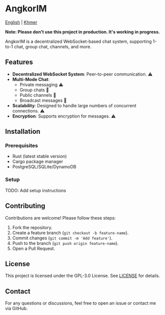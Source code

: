 # AngkorIM

[English](README_en.md) | [Khmer](README.md)

**Note: Please don't use this project in production. It's working in progress.**

AngkorIM is a decentralized WebSocket-based chat system, supporting 1-to-1 chat, group chat, channels, and more.

## Features

- **Decentralized WebSocket System**: Peer-to-peer communication. :warning:
- **Multi-Mode Chat**:
  - Private messaging :warning:
  - Group chats :construction:
  - Public channels :construction:
  - Broadcast messages :construction:
- **Scalability**: Designed to handle large numbers of concurrent connections. :warning:
- **Encryption**: Supports encryption for messages. :warning:


## Installation

### Prerequisites

- Rust (latest stable version)
- Cargo package manager
- PostgreSQL/SQLite/DynamoDB

### Setup
TODO: Add setup instructions
## Contributing

Contributions are welcome! Please follow these steps:

1. Fork the repository.
2. Create a feature branch (`git checkout -b feature-name`).
3. Commit changes (`git commit -m 'Add feature'`).
4. Push to the branch (`git push origin feature-name`).
5. Open a Pull Request.

## License

This project is licensed under the GPL-3.0 License. See [LICENSE](LICENSE) for details.

## Contact

For any questions or discussions, feel free to open an issue or contact me via GitHub.

